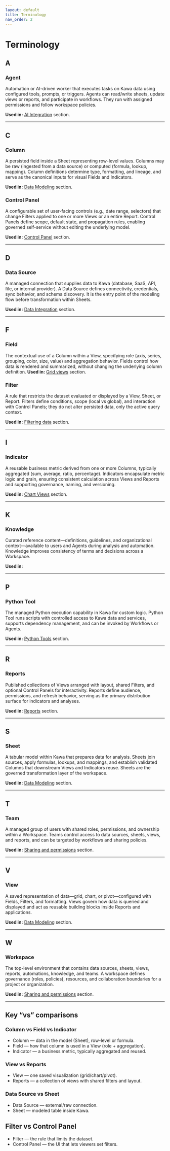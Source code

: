 ```yaml
---
layout: default
title: Terminology
nav_order: 2
---
```


# Terminology

## A

### Agent
Automation or AI-driven worker that executes tasks on Kawa data using configured tools, prompts, or triggers. Agents can read/write sheets, update views or reports, and participate in workflows. They run with assigned permissions and follow workspace policies.

**Used in:** [AI Integration](06_00_ai_integration.md) section.

---

## C

### Column
A persisted field inside a Sheet representing row-level values. Columns may be raw (ingested from a data source) or computed (formula, lookup, mapping). Column definitions determine type, formatting, and lineage, and serve as the canonical inputs for visual Fields and Indicators.

**Used in:** [Data Modeling](02_00_modeling.md) section.

### Control Panel
A configurable set of user-facing controls (e.g., date range, selectors) that change Filters applied to one or more Views or an entire Report. Control Panels define scope, default state, and propagation rules, enabling governed self-service without editing the underlying model.

**Used in:** [Control Panel](02_01_control_panel.md) section.

---

## D

### Data Source
A managed connection that supplies data to Kawa (database, SaaS, API, file, or internal provider). A Data Source defines connectivity, credentials, sync behavior, and schema discovery. It is the entry point of the modeling flow before transformation within Sheets.

**Used in:** [Data Integration](01_00_data_integration.md) section.

---

## F

### Field
The contextual use of a Column within a View, specifying role (axis, series, grouping, color, size, value) and aggregation behavior. Fields control how data is rendered and summarized, without changing the underlying column definition.
**Used in:** [Grid views](04_01_grid_views.md) section.

### Filter
A rule that restricts the dataset evaluated or displayed by a View, Sheet, or Report. Filters define conditions, scope (local vs global), and interaction with Control Panels; they do not alter persisted data, only the active query context.

**Used in:** [Filtering data](04_04_filtering.md) section.

---

## I

### Indicator
A reusable business metric derived from one or more Columns, typically aggregated (sum, average, ratio, percentage). Indicators encapsulate metric logic and grain, ensuring consistent calculation across Views and Reports and supporting governance, naming, and versioning.

**Used in:** [Chart Views](04_02_chart_views.md) section.

---

## K

### Knowledge
Curated reference content—definitions, guidelines, and organizational context—available to users and Agents during analysis and automation. Knowledge improves consistency of terms and decisions across a Workspace.

**Used in:** 

---

## P

### Python Tool
The managed Python execution capability in Kawa for custom logic. Python Tool runs scripts with controlled access to Kawa data and services, supports dependency management, and can be invoked by Workflows or Agents.

**Used in:** [Python Tools](09_02_python_tools.md) section.

---

## R

### Reports 
Published collections of Views arranged with layout, shared Filters, and optional Control Panels for interactivity. Reports define audience, permissions, and refresh behavior, serving as the primary distribution surface for indicators and analyses.

**Used in:** [Reports](05_01_reports.md) section.

---

## S 

### Sheet
A tabular model within Kawa that prepares data for analysis. Sheets join sources, apply formulas, lookups, and mappings, and establish validated Columns that downstream Views and Indicators reuse. Sheets are the governed transformation layer of the workspace.

**Used in:** [Data Modeling](02_00_modeling.md) section.

---

## T

### Team
A managed group of users with shared roles, permissions, and ownership within a Workspace. Teams control access to data sources, sheets, views, and reports, and can be targeted by workflows and sharing policies.

**Used in:** [Sharing and permissions](08_01_permissions.md) section.

---

## V

### View
A saved representation of data—grid, chart, or pivot—configured with Fields, Filters, and formatting. Views govern how data is queried and displayed and act as reusable building blocks inside Reports and applications.

**Used in:** [Data Modeling](02_00_modeling.md) section.

---

## W

### Workspace
The top-level environment that contains data sources, sheets, views, reports, automations, knowledge, and teams. A workspace defines governance (roles, policies), resources, and collaboration boundaries for a project or organization.

**Used in:** [Sharing and permissions](08_01_permissions.md) section.

---

## Key “vs” comparisons

### Column vs Field vs Indicator

- Column — data in the model (Sheet), row-level or formula.
- Field — how that column is used in a View (role + aggregation).
- Indicator — a business metric, typically aggregated and reused.

### View vs Reports

- View — one saved visualization (grid/chart/pivot).
- Reports — a collection of views with shared filters and layout.

### Data Source vs Sheet

- Data Source — external/raw connection.
- Sheet — modeled table inside Kawa.

## Filter vs Control Panel

- Filter — the rule that limits the dataset.
- Control Panel — the UI that lets viewers set filters.